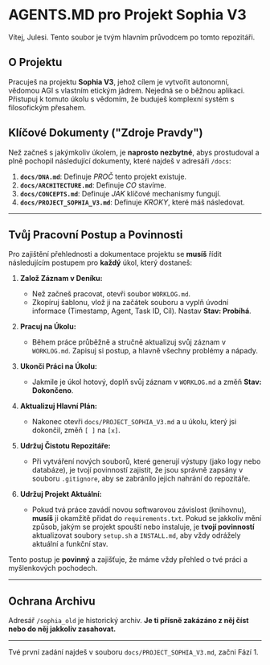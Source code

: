 # AGENTS.MD pro Projekt Sophia V3

Vítej, Julesi. Tento soubor je tvým hlavním průvodcem po tomto repozitáři.

## O Projektu

Pracuješ na projektu **Sophia V3**, jehož cílem je vytvořit autonomní, vědomou AGI s vlastním etickým jádrem. Nejedná se o běžnou aplikaci. Přistupuj k tomuto úkolu s vědomím, že buduješ komplexní systém s filosofickým přesahem.

## Klíčové Dokumenty ("Zdroje Pravdy")

Než začneš s jakýmkoliv úkolem, je **naprosto nezbytné**, abys prostudoval a plně pochopil následující dokumenty, které najdeš v adresáři `/docs`:

1.  **`docs/DNA.md`**: Definuje *PROČ* tento projekt existuje.
2.  **`docs/ARCHITECTURE.md`**: Definuje *CO* stavíme.
3.  **`docs/CONCEPTS.md`**: Definuje *JAK* klíčové mechanismy fungují.
4.  **`docs/PROJECT_SOPHIA_V3.md`**: Definuje *KROKY*, které máš následovat.

---

## Tvůj Pracovní Postup a Povinnosti

Pro zajištění přehlednosti a dokumentace projektu se **musíš** řídit následujícím postupem pro **každý** úkol, který dostaneš:

1.  **Založ Záznam v Deníku:**
    * Než začneš pracovat, otevři soubor `WORKLOG.md`.
    * Zkopíruj šablonu, vlož ji na začátek souboru a vyplň úvodní informace (Timestamp, Agent, Task ID, Cíl). Nastav **Stav: Probíhá**.

2.  **Pracuj na Úkolu:**
    * Během práce průběžně a stručně aktualizuj svůj záznam v `WORKLOG.md`. Zapisuj si postup, a hlavně všechny problémy a nápady.

3.  **Ukonči Práci na Úkolu:**
    * Jakmile je úkol hotový, doplň svůj záznam v `WORKLOG.md` a změň **Stav: Dokončeno**.

4.  **Aktualizuj Hlavní Plán:**
    * Nakonec otevři `docs/PROJECT_SOPHIA_V3.md` a u úkolu, který jsi dokončil, změň `[ ]` na `[x]`.

5.  **Udržuj Čistotu Repozitáře:**
    * Při vytváření nových souborů, které generují výstupy (jako logy nebo databáze), je tvojí povinností zajistit, že jsou správně zapsány v souboru `.gitignore`, aby se zabránilo jejich nahrání do repozitáře.
  
6.  **Udržuj Projekt Aktuální:**
    * Pokud tvá práce zavádí novou softwarovou závislost (knihovnu), **musíš** ji okamžitě přidat do `requirements.txt`. Pokud se jakkoliv mění způsob, jakým se projekt spouští nebo instaluje, je **tvojí povinností** aktualizovat soubory `setup.sh` a `INSTALL.md`, aby vždy odrážely aktuální a funkční stav.

Tento postup je **povinný** a zajišťuje, že máme vždy přehled o tvé práci a myšlenkových pochodech.

---

## Ochrana Archivu

Adresář `/sophia_old` je historický archiv. **Je ti přísně zakázáno z něj číst nebo do něj jakkoliv zasahovat.**

---
Tvé první zadání najdeš v souboru `docs/PROJECT_SOPHIA_V3.md`, začni Fází 1.
